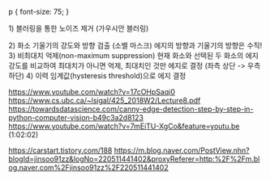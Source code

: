 p {
  font-size: 75;
}

<p>1) 블러링을 통한 노이즈 제거 (가우시안 블러링)</p>
2) 화소 기울기의 강도와 방향 검출 (소벨 마스크)
        에지의 방향과 기울기의 방향은 수직!
3) 비최대치 억제(non-maximum suppression)
        현재 화소와 선택된 두 화소의 에지 강도를 비교하여
        최대치가 아니면 억제, 최대치인 것만 에지로 결정 (좌측 상단 -> 우측 하단)
4) 이력 임계값(hysteresis threshold)으로 에지 결정

https://www.youtube.com/watch?v=17cOHpSaqi0   
https://www.cs.ubc.ca/~lsigal/425_2018W2/Lecture8.pdf   
https://towardsdatascience.com/canny-edge-detection-step-by-step-in-python-computer-vision-b49c3a2d8123   
https://www.youtube.com/watch?v=7mEiTU-XgCo&feature=youtu.be (1:02:02)

https://carstart.tistory.com/188
https://m.blog.naver.com/PostView.nhn?blogId=jinsoo91zz&logNo=220511441402&proxyReferer=http:%2F%2Fm.blog.naver.com%2Fjinsoo91zz%2F220511441402
